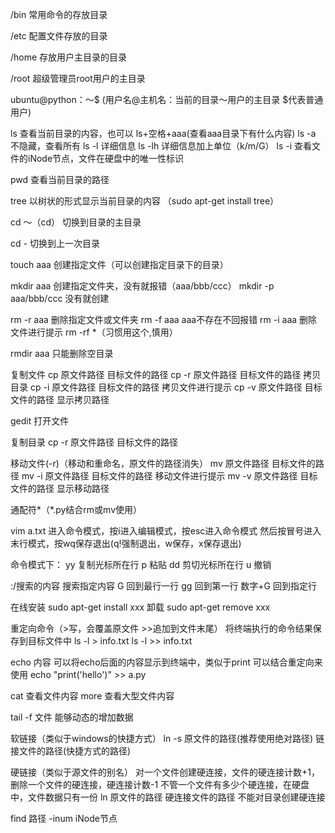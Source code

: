 /bin 常用命令的存放目录

/etc 配置文件存放的目录

/home 存放用户主目录的目录

/root 超级管理员root用户的主目录


ubuntu@python：～$
(用户名@主机名：当前的目录～用户的主目录 $代表普通用户)


ls 查看当前目录的内容，也可以 ls+空格+aaa(查看aaa目录下有什么内容)
ls -a 不隐藏，查看所有
ls -l 详细信息
ls -lh 详细信息加上单位（k/m/G）
ls -i 查看文件的iNode节点，文件在硬盘中的唯一性标识

pwd 查看当前目录的路径

tree 以树状的形式显示当前目录的内容 （sudo apt-get install tree）


cd ～（cd） 切换到目录的主目录

cd - 切换到上一次目录



touch aaa 创建指定文件（可以创建指定目录下的目录）

mkdir aaa 创建指定文件夹，没有就报错（aaa/bbb/ccc）
mkdir -p aaa/bbb/ccc 没有就创建

rm -r aaa 删除指定文件或文件夹
rm -f aaa aaa不存在不回报错
rm -i aaa 删除文件进行提示
rm -rf *（习惯用这个,慎用）


rmdir aaa 只能删除空目录


复制文件
cp 原文件路径 目标文件的路径
cp -r 原文件路径 目标文件的路径 拷贝目录
cp -i 原文件路径 目标文件的路径 拷贝文件进行提示
cp -v 原文件路径 目标文件的路径 显示拷贝路径

gedit 打开文件

复制目录
cp -r 原文件路径 目标文件的路径


移动文件(-r)（移动和重命名，原文件的路径消失）
mv 原文件路径 目标文件的路径
mv -i 原文件路径 目标文件的路径 移动文件进行提示
mv -v 原文件路径 目标文件的路径 显示移动路径

通配符*（*.py结合rm或mv使用）

vim a.txt 进入命令模式，按i进入编辑模式，按esc进入命令模式
然后按冒号进入末行模式，按wq保存退出(q!强制退出，w保存，x保存退出)

命令模式下：
yy 复制光标所在行 p 粘贴 
dd 剪切光标所在行 u 撤销

:/搜索的内容 搜索指定内容
G 回到最行一行
gg 回到第一行
数字+G 回到指定行



在线安装
sudo apt-get install xxx
卸载
sudo apt-get remove xxx


重定向命令（>写，会覆盖原文件  >>追加到文件末尾）
将终端执行的命令结果保存到目标文件中
ls -l > info.txt
ls -l >> info.txt

echo 内容 可以将echo后面的内容显示到终端中，类似于print
可以结合重定向来使用
echo "print('hello')" >> a.py


cat 查看文件内容
more 查看大型文件内容

tail -f 文件 
能够动态的增加数据


软链接（类似于windows的快捷方式）
ln -s 原文件的路径(推荐使用绝对路径) 链接文件的路径(快捷方式的路径)

硬链接（类似于源文件的别名）
对一个文件创建硬连接，文件的硬连接计数+1，删除一个文件的硬连接，硬连接计数-1
不管一个文件有多少个硬连接，在硬盘中，文件数据只有一份
ln 原文件的路径 硬连接文件的路径
不能对目录创建硬连接


find 路径 -inum iNode节点























































